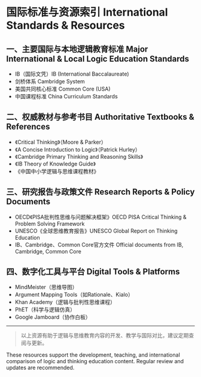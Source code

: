 # 国际标准与资源索引 International Standards & Resources

## 一、主要国际与本地逻辑教育标准 Major International & Local Logic Education Standards

- IB（国际文凭）IB (International Baccalaureate)
- 剑桥体系 Cambridge System
- 美国共同核心标准 Common Core (USA)
- 中国课程标准 China Curriculum Standards

## 二、权威教材与参考书目 Authoritative Textbooks & References

- 《Critical Thinking》（Moore & Parker）
- 《A Concise Introduction to Logic》（Patrick Hurley）
- 《Cambridge Primary Thinking and Reasoning Skills》
- 《IB Theory of Knowledge Guide》
- 《中国中小学逻辑与思维课程教材》

## 三、研究报告与政策文件 Research Reports & Policy Documents

- OECD《PISA批判性思维与问题解决框架》OECD PISA Critical Thinking & Problem Solving Framework
- UNESCO《全球思维教育报告》UNESCO Global Report on Thinking Education
- IB、Cambridge、Common Core官方文件 Official documents from IB, Cambridge, Common Core

## 四、数字化工具与平台 Digital Tools & Platforms

- MindMeister（思维导图）
- Argument Mapping Tools（如Rationale、Kialo）
- Khan Academy（逻辑与批判性思维课程）
- PhET（科学与逻辑仿真）
- Google Jamboard（协作白板）

---

> 以上资源有助于逻辑与思维教育内容的开发、教学与国际对比，建议定期查阅与更新。

These resources support the development, teaching, and international comparison of logic and thinking education content. Regular review and updates are recommended.
